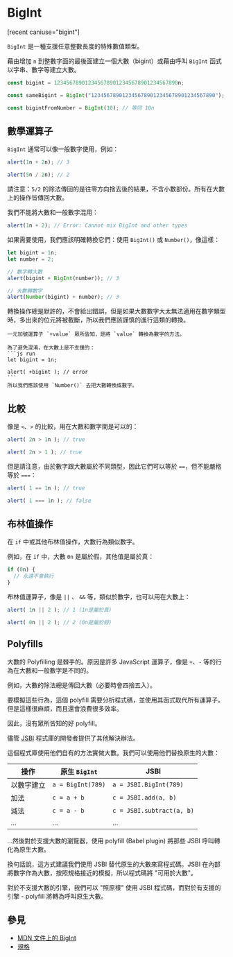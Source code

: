 # BigInt

[recent caniuse="bigint"]

`BigInt` 是一種支援任意整數長度的特殊數值類型。

藉由增加 `n` 到整數字面的最後面建立一個大數（bigint）或藉由呼叫 `BigInt` 函式以字串、數字等建立大數。

```js
const bigint = 1234567890123456789012345678901234567890n;

const sameBigint = BigInt("1234567890123456789012345678901234567890");

const bigintFromNumber = BigInt(10); // 等同 10n
```

## 數學運算子

`BigInt` 通常可以像一般數字使用，例如：

```js run
alert(1n + 2n); // 3

alert(5n / 2n); // 2
```

請注意：`5/2` 的除法傳回的是往零方向捨去後的結果，不含小數部份。所有在大數上的操作皆傳回大數。

我們不能將大數和一般數字混用：

```js run
alert(1n + 2); // Error: Cannot mix BigInt and other types
```

如果需要使用，我們應該明確轉換它們：使用 `BigInt()` 或 `Number()`，像這樣：

```js run
let bigint = 1n;
let number = 2;

// 數字轉大數
alert(bigint + BigInt(number)); // 3

// 大數轉數字
alert(Number(bigint) + number); // 3
```

轉換操作總是默許的，不會給出錯誤，但是如果大數數字大太無法適用在數字類型時，多出來的位元將被截斷，所以我們應該謹慎的進行這類的轉換。

````smart header="大數不支援一元加號"
一元加號運算子 `+value` 眾所皆知，是將 `value` 轉換為數字的方法。

為了避免混淆，在大數上是不支援的：
```js run
let bigint = 1n;

alert( +bigint ); // error
```
所以我們應該使用 `Number()` 去把大數轉換成數字。
````

## 比較

像是 `<`、`>` 的比較，用在大數和數字間是可以的：

```js run
alert( 2n > 1n ); // true

alert( 2n > 1 ); // true
```

但是請注意，由於數字跟大數屬於不同類型，因此它們可以等於 `==`，但不能嚴格等於 `===`：

```js run
alert( 1 == 1n ); // true

alert( 1 === 1n ); // false
```

## 布林值操作

在 `if` 中或其他布林值操作，大數行為類似數字。

例如，在 `if` 中，大數 `0n` 是屬於假，其他值是屬於真：

```js run
if (0n) {
  // 永遠不會執行
}
```

布林值運算子，像是 `||` 、 `&&` 等，類似於數字，也可以用在大數上：

```js run
alert( 1n || 2 ); // 1 (1n是屬於真)

alert( 0n || 2 ); // 2 (0n是屬於假)
```

## Polyfills

大數的 Polyfilling 是棘手的。原因是許多 JavaScript 運算子，像是 `+`、`-` 等的行為在大數和一般數字是不同的。

例如，大數的除法總是傳回大數（必要時會四捨五入）。

要模擬這些行為，這個 polyfill 需要分析程式碼，並使用其函式取代所有運算子。但是這樣很麻煩，而且還會浪費很多效率。

因此，沒有眾所皆知的好 polyfill。

儘管 [JSBI](https://github.com/GoogleChromeLabs/jsbi) 程式庫的開發者提供了其他解決辦法。

這個程式庫使用他們自有的方法實做大數。我們可以使用他們替換原生的大數：

| 操作 | 原生 `BigInt` | JSBI |
|-----------|-----------------|------|
| 以數字建立 | `a = BigInt(789)` | `a = JSBI.BigInt(789)` |
| 加法 | `c = a + b` | `c = JSBI.add(a, b)` |
| 減法	| `c = a - b` | `c = JSBI.subtract(a, b)` |
| ... | ... | ... |

...然後對於支援大數的瀏覽器，使用 polyfill (Babel plugin) 將那些 JSBI 呼叫轉化為原生大數。

換句話說，這方式建議我們使用 JSBI 替代原生的大數來寫程式碼。JSBI 在內部將數字作為大數，按照規格接近的模擬，所以程式碼將 "可用於大數"。

對於不支援大數的引擎，我們可以 "照原樣" 使用 JSBI 程式碼，而對於有支援的引擎 - polyfill 將轉為呼叫原生大數。

## 參見

- [MDN 文件上的 BigInt](https://developer.mozilla.org/en-US/docs/Web/JavaScript/Reference/Global_Objects/BigInt)
- [規格](https://tc39.es/ecma262/#sec-bigint-objects)

